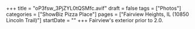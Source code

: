 +++
title = "oP3fsw_3PjZYL0tQSMfc.avif"
draft = false
tags = ["Photos"]
categories = ["ShowBiz Pizza Place"]
pages = ["Fairview Heights, IL (10850 Lincoln Trail)"]
startDate = ""
+++
Fairview's exterior prior to 2.0.
